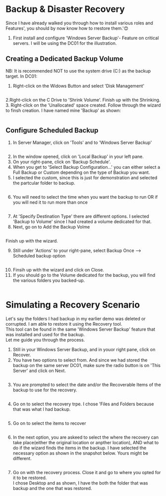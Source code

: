 #  Backup & Disaster Recovery
Since I have already walked you through how to install various roles and Features', you should by now know how to rrestore them.'😊

1. First install and configure 'Windows Server Backup'- Feature on critical servers. I will be using the DC01 for the illustration.

## Creating a Dedicated Backup Volume 
NB: It is recommended NOT to use the system drive (C:) as the backup target.
In DC01:  
1. Right-click on the Widows Button and select 'Disk Management'
<p align="center">
  <img src="https://github.com/user-attachments/assets/84d3a66d-fffc-4779-9f93-514c0904b71a" alt="">
</p>
2.Right-click on the C Drive to 'Shrink Volume'. Finish up with the Shrinking.  
3. Right-click on the 'Unallocated' space created. Follow through the wizard to finsh creation. I have named mine 'Backup' as shown:
<p align="center">
  <img src="https://github.com/user-attachments/assets/6650e420-dea0-491b-921d-322c1c5c7c50e" alt="">
</p>

## Configure Scheduled Backup
1. In Server Manager, click on 'Tools' and to 'Windows Server Backup'

<p align="center">
  <img src="https://github.com/user-attachments/assets/b75c1345-26ce-46c4-af89-c35a64ca3f70" alt="">
</p>

2. In the window opened, click on 'Local Backup' in your left pane.
3. On your right-pane, click on 'Backup Schedule'.
4. When you get to 'Select Backup Configuration...' you can either select a Full Backup or Custom depending on the type of Backup you want.
5.  I selected the custom, since this is just for demonstration and selected the partcular folder to backup.
<p align="center">
  <img src="https://github.com/user-attachments/assets/d7dfc3e2-2d06-46c1-b0d9-aaeae084da34" alt="">
</p>

6. You will need to select the time when you want the backup to run OR if you will ned it to run more than once
<p align="center">
  <img src="https://github.com/user-attachments/assets/ea41954e-cead-472f-9e62-e6a24bdb0a2d" alt="">
</p>
  
7. At 'Specify Destination Type' there are different options. I selected 'Backup to Volume' since I had created a volume dedicated for that.
8. Next, go on to Add the Backup Volme

<p align="center">
  <img src="https://github.com/user-attachments/assets/65957731-ac50-44ab-ac2b-ef95f27aaed5" alt="">
</p>

Finish up with the wizard.

9. Still under 'Actions' to your right-pane, select Backup Once --> Scheduled backup option

<p align="center">
  <img src="https://github.com/user-attachments/assets/6e572043-bd09-4cab-8b61-c316bc13cb3d" alt="">
</p>

10. Finsih up with the wizard and click on Close.
11. If you should go to the Volume dedicated for the backup, you will find the various folders you backed-up.
<p align="center">
  <img src="https://github.com/user-attachments/assets/3d825356-3b59-46fe-8ebd-3dde8bc8511f" alt="">
</p>


# Simulating a Recovery Scenario
Let's say the folders I had backup in my earlier demo was deleted or corrupted. I am able to restore it using the Recovery tool.  
This tool can be found in the same 'Windows Server Backup' feature that was installed and used for the backup.  
Let me guide you through the process.
1. Still in your Windows Server Backup, and in youor right pane, click on Recover.
2. You have two options to select from. And since we had stored the backup on the same server DC01, make sure the radio button is on 'This Server' and click on Next.
<p align="center">
  <img src="https://github.com/user-attachments/assets/b68fa448-0997-4830-ba95-63de024f4baf" alt="">
</p>
  
3. You are prompted to select the date and/or the Recoverable Items of the backup to use for the recovery. 
<p align="center">
  <img src="https://github.com/user-attachments/assets/c8750ddc-3668-428e-bab6-7c545ba27172" alt="">
</p>
  
4. Go on to select the recovery trpe. I chose 'Files and Folders because that was what I had backup.
<p align="center">
  <img src="https://github.com/user-attachments/assets/2244810d-29e3-4b6e-b3a8-20f8d710afe1" alt="">
</p>
  
5. Go on to select the items to recover 
<p align="center">
  <img src="https://github.com/user-attachments/assets/612f3be4-efa3-45e5-ae39-bbf6c27875d6" alt="">
</p>
  
6. In the next option, you are askeed to select the where the recovery can take place(either the original location or anpther location), AND what to do if the wizard finds
the items in the backup. I have selected the necessary option as shown in the snapshot below. Yours might be different.
<p align="center">
  <img src="https://github.com/user-attachments/assets/5a2d52d6-1f5f-4b29-ba5f-c1cd78c8c840" alt="">
</p>
  
7. Go on with the recovery process. Close it and go to where you opted for it to be restored.  
I chose Desktop and as shown, I have the both the folder that was backup and the one that was restored.
<p align="center">
  <img src="https://github.com/user-attachments/assets/54c2a051-feae-4c13-962e-7f6817af8fc1" alt="">
</p>
